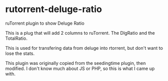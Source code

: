 # rutorrent-deluge-ratio
ruTorrent plugin to show Deluge Ratio

This is a plug that will add 2 columns to ruTorrent.  The DlgRatio and the TotalRatio.

This is used for transfering data from deluge into rtorrent, but don't want to lose the stats.

This plugin was originally copied from the seedingtime plugin, then modified.  I don't know much about JS or PHP, so this is what I came up with.
